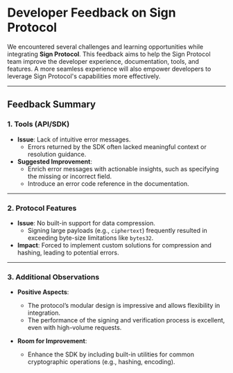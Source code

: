 # Developer Feedback on Sign Protocol

We encountered several challenges and learning opportunities while integrating **Sign Protocol**. This feedback aims to help the Sign Protocol team improve the developer experience, documentation, tools, and features. A more seamless experience will also empower developers to leverage Sign Protocol's capabilities more effectively.

---

## Feedback Summary

### 1. **Tools (API/SDK)**

- **Issue**: Lack of intuitive error messages.
  - Errors returned by the SDK often lacked meaningful context or resolution guidance.
- **Suggested Improvement**:
  - Enrich error messages with actionable insights, such as specifying the missing or incorrect field.
  - Introduce an error code reference in the documentation.

---

### 2. **Protocol Features**

- **Issue**: No built-in support for data compression.
  - Signing large payloads (e.g., `ciphertext`) frequently resulted in exceeding byte-size limitations like `bytes32`.
- **Impact**: Forced to implement custom solutions for compression and hashing, leading to potential errors.

---

### 3. **Additional Observations**

- **Positive Aspects**:

  - The protocol’s modular design is impressive and allows flexibility in integration.
  - The performance of the signing and verification process is excellent, even with high-volume requests.

- **Room for Improvement**:
  - Enhance the SDK by including built-in utilities for common cryptographic operations (e.g., hashing, encoding).
